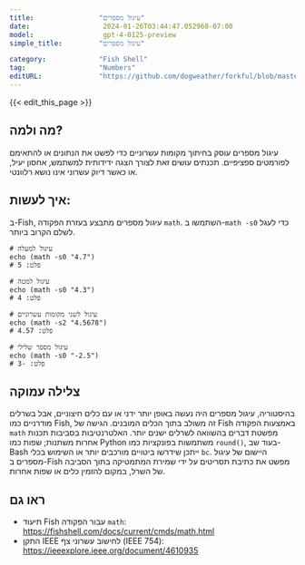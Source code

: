 ```yaml
---
title:                "עיגול מספרים"
date:                  2024-01-26T03:44:47.052960-07:00
model:                 gpt-4-0125-preview
simple_title:         "עיגול מספרים"

category:             "Fish Shell"
tag:                  "Numbers"
editURL:              "https://github.com/dogweather/forkful/blob/master/content/he/fish-shell/rounding-numbers.md"
---
```


{{< edit_this_page >}}

## מה ולמה?
עיגול מספרים עוסק בחיתוך מקומות עשרוניים כדי לפשט את הנתונים או להתאימם לפורמטים ספציפיים. תכנתים עושים זאת לצורך הצגה ידידותית למשתמש, אחסון יעיל, או כאשר דיוק עשרוני אינו נושא רלוונטי.

## איך לעשות:
ב-Fish, עיגול מספרים מתבצע בעזרת הפקודה `math`. השתמשו ב-`math -s0` כדי לעגל לשלם הקרוב ביותר.

```fish
# עיגול למעלה
echo (math -s0 "4.7")
# פלט: 5

# עיגול למטה
echo (math -s0 "4.3")
# פלט: 4

# עיגול לשני מקומות עשרוניים
echo (math -s2 "4.5678")
# פלט: 4.57

# עיגול מספר שלילי
echo (math -s0 "-2.5")
# פלט: -3
```

## צלילה עמוקה
בהיסטוריה, עיגול מספרים היה נעשה באופן יותר ידני או עם כלים חיצוניים, אבל בשרלים מודרניים כמו Fish, זה משולב בתוך הכלים המובנים. הגישה של Fish באמצעות הפקודה `math` מפשטת דברים בהשוואה לשרלים ישנים יותר. האלטרנטיבות בסביבות תכנות אחרות משתנות; שפות כמו Python משתמשות בפונקציות כמו `round()`, בעוד שב-Bash ייתכן שידרשו ביטויים מורכבים יותר או השימוש בכלי `bc`. היישום של עיגול מספרים ב-Fish מפשט את כתיבת תסריטים על ידי שמירת המתמטיקה בתוך הסביבה של השרל, במקום להזמין כלים או שפות אחרות.

## ראו גם
- תיעוד Fish עבור הפקודה `math`: https://fishshell.com/docs/current/cmds/math.html
- התקן IEEE לחישוב עשרוני צף (IEEE 754): https://ieeexplore.ieee.org/document/4610935
